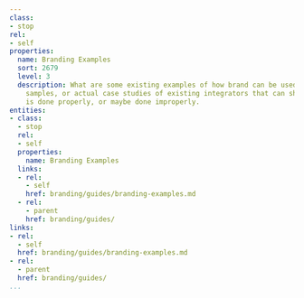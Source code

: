 ```yaml
---
class:
- stop
rel:
- self
properties:
  name: Branding Examples
  sort: 2679
  level: 3
  description: What are some existing examples of how brand can be used. Are there
    samples, or actual case studies of existing integrators that can show how branding
    is done properly, or maybe done improperly.
entities:
- class:
  - stop
  rel:
  - self
  properties:
    name: Branding Examples
  links:
  - rel:
    - self
    href: branding/guides/branding-examples.md
  - rel:
    - parent
    href: branding/guides/
links:
- rel:
  - self
  href: branding/guides/branding-examples.md
- rel:
  - parent
  href: branding/guides/
...
```

